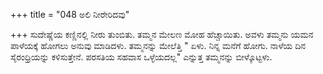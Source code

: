 +++
title = "048 ಅಲಿ ನೀರೇರಿದವು"

+++
 ಸುದೇಷ್ಣೆಯ ಕಣ್ಣಿನಲ್ಲಿ ನೀರು ತುಂಬಿತು. ತಮ್ಮನ ಮೇಲಣ ಮೋಹ ಹೆಚ್ಚಾಯಿತು. ಅವಳು  ತಮ್ಮನು  ಯಮನ ಪಾಳೆಯಕ್ಕೆ ಹೋಗಲು ಅನುವು ಮಾಡಿದಳು. ತಮ್ಮನನ್ನು ಮೇಲೆತ್ತಿ " ಏಳು. ನಿನ್ನ ಮನೆಗೆ ಹೋಗು. ನಾಳೆಯ ದಿನ ಸೈರಂಧ್ರಿಯನ್ನು ಕಳಿಸುತ್ತೇನೆ. ಪರಸತಿಯ ಸಹವಾಸ ಒಳ್ಳೆಯದಲ್ಲ" ಎನ್ನುತ್ತ ತಮ್ಮನನ್ನು ಬೀಳ್ಕೊಟ್ಟಳು.